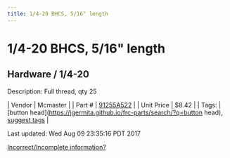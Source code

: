```yaml
---
title: 1/4-20 BHCS, 5/16" length
---
```


# 1/4-20 BHCS, 5/16" length
## Hardware / 1/4-20
Description: 	Full thread, qty 25 

| Vendor | Mcmaster | 
| Part # | [91255A522](https://www.mcmaster.com/#91255A522) | 
| Unit Price | $8.42 | 
| Tags: | [button head](https://jgermita.github.io/frc-parts/search/?q=button head), [suggest tags](https://docs.google.com/forms/d/e/1FAIpQLSeWyY8v3RgOty-MyWmh9U0iivNYN_molChYyS-0U-o-kOAv_g/viewform) | 

Last updated: Wed Aug 09 23:35:16 PDT 2017

 [Incorrect/Incomplete information?](https://docs.google.com/forms/d/e/1FAIpQLSeWyY8v3RgOty-MyWmh9U0iivNYN_molChYyS-0U-o-kOAv_g/viewform)